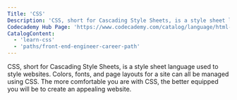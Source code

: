 ```yaml
---
Title: 'CSS'
Description: 'CSS, short for Cascading Style Sheets, is a style sheet language used to style websites. Colors, fonts, and page layouts for a site can all be managed using CSS. The more comfortable you are with CSS, the better equipped you will be to create an appealing website.'
Codecademy Hub Page: 'https://www.codecademy.com/catalog/language/html-css'
CatalogContent:
  - 'learn-css'
  - 'paths/front-end-engineer-career-path'
---
```


CSS, short for Cascading Style Sheets, is a style sheet language used to style websites. Colors, fonts, and page layouts for a site can all be managed using CSS. The more comfortable you are with CSS, the better equipped you will be to create an appealing website.
